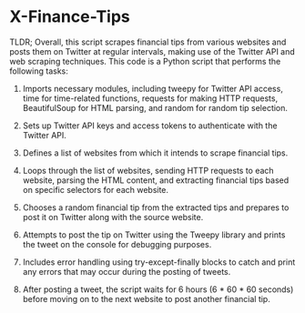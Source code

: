 # X-Finance-Tips
TLDR; Overall, this script scrapes financial tips from various websites and posts them on Twitter at regular intervals, making use of the Twitter API and web scraping techniques.
This code is a Python script that performs the following tasks:

1. Imports necessary modules, including tweepy for Twitter API access, time for time-related functions, requests for making HTTP requests, BeautifulSoup for HTML parsing, and random for random tip selection.

2. Sets up Twitter API keys and access tokens to authenticate with the Twitter API.

3. Defines a list of websites from which it intends to scrape financial tips.

4. Loops through the list of websites, sending HTTP requests to each website, parsing the HTML content, and extracting financial tips based on specific selectors for each website.

5. Chooses a random financial tip from the extracted tips and prepares to post it on Twitter along with the source website.

6. Attempts to post the tip on Twitter using the Tweepy library and prints the tweet on the console for debugging purposes.

7. Includes error handling using try-except-finally blocks to catch and print any errors that may occur during the posting of tweets.

8. After posting a tweet, the script waits for 6 hours (6 * 60 * 60 seconds) before moving on to the next website to post another financial tip.
